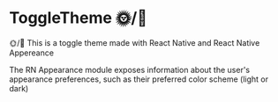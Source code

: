 # ToggleTheme :sun_with_face:/:first_quarter_moon_with_face:
:sun_with_face:/:first_quarter_moon_with_face: This is a toggle theme made with React Native and React Native Appereance 

The RN Appearance module exposes information about the user's appearance preferences, such as their preferred color scheme (light or dark)
